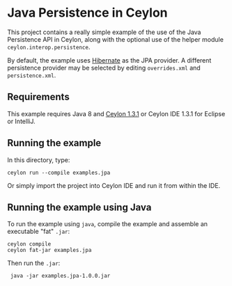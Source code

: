 # Java Persistence in Ceylon

This project contains a really simple example of 
the use of the Java Persistence API in Ceylon, 
along with the optional use of the helper module
`ceylon.interop.persistence`.

By default, the example uses [Hibernate] as the 
JPA provider. A different persistence provider 
may be selected by editing `overrides.xml` and 
`persistence.xml`.

[Hibernate]: http://hibernate.org

## Requirements

This example requires Java 8 and [Ceylon 1.3.1] 
or Ceylon IDE 1.3.1 for Eclipse or IntelliJ.

[Ceylon 1.3.1]: https://ceylon-lang.org/download

## Running the example

In this directory, type:

    ceylon run --compile examples.jpa

Or simply import the project into Ceylon IDE and
run it from within the IDE.

## Running the example using Java

To run the example using `java`, compile the 
example and assemble an executable  "fat" `.jar`:

    ceylon compile
    ceylon fat-jar examples.jpa

Then run the `.jar`:

     java -jar examples.jpa-1.0.0.jar
